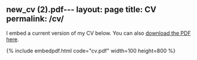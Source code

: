 new_cv (2).pdf---
layout: page
title: CV
permalink: /cv/
---

I embed a current version of my CV below. You can also [download the PDF here](cv.pdf).

{% include embedpdf.html code="cv.pdf" width=100 height=800 %}


